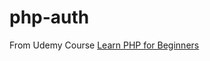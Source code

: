 # php-auth

From Udemy Course [Learn PHP for Beginners](https://www.udemy.com/course/learn-php-for-beginners-php-crash-course-2021/learn/lecture/34070762#overview)
